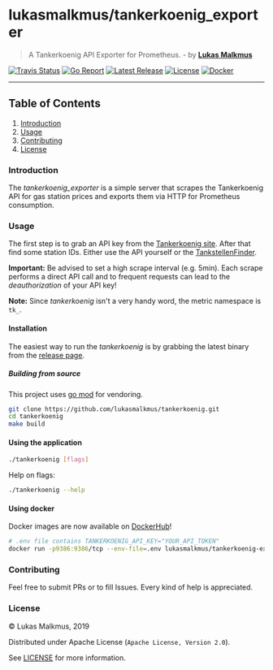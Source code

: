 # lukasmalkmus/tankerkoenig_exporter

> A Tankerkoenig API Exporter for Prometheus. - by **[Lukas Malkmus]**

[![Travis Status][travis_badge]][travis]
[![Go Report][report_badge]][report]
[![Latest Release][release_badge]][release]
[![License][license_badge]][license]
[![Docker][docker_badge]][docker]

---

## Table of Contents

1. [Introduction](#introduction)
2. [Usage](#usage)
3. [Contributing](#contributing)
4. [License](#license)

### Introduction

The *tankerkoenig_exporter* is a simple server that scrapes the Tankerkoenig API
for gas station prices and exports them via HTTP for Prometheus consumption.

### Usage

The first step is to grab an API key from the [Tankerkoenig site]. After that
find some station IDs. Either use the API yourself or the [TankstellenFinder].

**Important:** Be advised to set a high scrape interval (e.g. 5min). Each scrape
performs a direct API call and to frequent requests can lead to the
_deauthorization_ of your API key!

**Note:** Since *tankerkoenig* isn't a very handy word, the metric namespace is
`tk_`.

#### Installation

The easiest way to run the *tankerkoenig* is by grabbing the latest binary from
the [release page][release].

##### Building from source

This project uses [go mod] for vendoring.

```bash
git clone https://github.com/lukasmalkmus/tankerkoenig.git
cd tankerkoenig
make build
```

#### Using the application

```bash
./tankerkoenig [flags]
```

Help on flags:

```bash
./tankerkoenig --help
```

#### Using docker

Docker images are now available on [DockerHub]!

```bash
# .env file contains TANKERKOENIG_API_KEY="YOUR_API_TOKEN"
docker run -p9386:9386/tcp --env-file=.env lukasmalkmus/tankerkoenig-exporter:v0.8.1 --api.stations="51d4b55e-a095-1aa0-e100-80009459e03a"
```

### Contributing

Feel free to submit PRs or to fill Issues. Every kind of help is appreciated.

### License

© Lukas Malkmus, 2019

Distributed under Apache License (`Apache License, Version 2.0`).

See [LICENSE](LICENSE) for more information.

<!-- Links -->
[go mod]: https://golang.org/cmd/go/#hdr-Module_maintenance
[Lukas Malkmus]: https://github.com/lukasmalkmus
[Tankerkoenig site]: https://creativecommons.tankerkoenig.de/#usage
[TankstellenFinder]: https://creativecommons.tankerkoenig.de/TankstellenFinder/index.html
[DockerHub]: https://hub.docker.com/r/lukasmalkmus/tankerkoenig-exporter

<!-- Badges -->
[travis]: https://travis-ci.com/lukasmalkmus/tankerkoenig_exporter
[travis_badge]: https://travis-ci.com/lukasmalkmus/tankerkoenig_exporter.svg
[report]: https://goreportcard.com/report/github.com/lukasmalkmus/tankerkoenig_exporter
[report_badge]: https://goreportcard.com/badge/github.com/lukasmalkmus/tankerkoenig_exporter
[release]: https://github.com/lukasmalkmus/tankerkoenig_exporter/releases
[release_badge]: https://img.shields.io/github/release/lukasmalkmus/tankerkoenig_exporter.svg
[license]: https://opensource.org/licenses/Apache-2.0
[license_badge]: https://img.shields.io/badge/license-Apache-blue.svg
[docker]: https://hub.docker.com/r/lukasmalkmus/tankerkoenig-exporter
[docker_badge]: https://img.shields.io/docker/pulls/lukasmalkmus/tankerkoenig-exporter.svg
